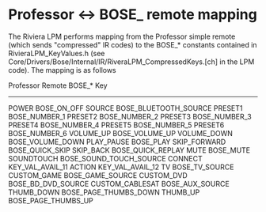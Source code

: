 Professor <-> BOSE_ remote mapping
==================================

The Riviera LPM performs mapping from the Professor simple remote (which sends "compressed" IR codes) to the BOSE_* constants contained in RivieraLPM_KeyValues.h (see Core/Drivers/Bose/Internal/IR/RiveraLPM_CompressedKeys.[ch] in the LPM code).  The mapping is as follows

Professor Remote            BOSE_* Key
----------------            ----------
POWER                       BOSE_ON_OFF
SOURCE                      BOSE_BLUETOOTH_SOURCE
PRESET1                     BOSE_NUMBER_1
PRESET2                     BOSE_NUMBER_2
PRESET3                     BOSE_NUMBER_3
PRESET4                     BOSE_NUMBER_4 
PRESET5                     BOSE_NUMBER_5
PRESET6                     BOSE_NUMBER_6
VOLUME_UP                   BOSE_VOLUME_UP
VOLUME_DOWN                 BOSE_VOLUME_DOWN
PLAY_PAUSE                  BOSE_PLAY
SKIP_FORWARD                BOSE_QUICK_SKIP 
SKIP_BACK                   BOSE_QUICK_REPLAY
MUTE                        BOSE_MUTE
SOUNDTOUCH                  BOSE_SOUND_TOUCH_SOURCE
CONNECT                     KEY_VAL_AVAIL_11
ACTION                      KEY_VAL_AVAIL_12
TV                          BOSE_TV_SOURCE
CUSTOM_GAME                 BOSE_GAME_SOURCE
CUSTOM_DVD                  BOSE_BD_DVD_SOURCE
CUSTOM_CABLESAT             BOSE_AUX_SOURCE
THUMB_DOWN                  BOSE_PAGE_THUMBS_DOWN
THUMB_UP                    BOSE_PAGE_THUMBS_UP

